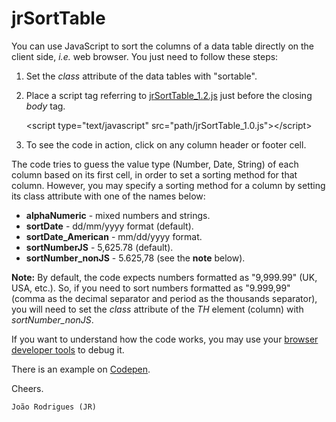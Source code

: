 # jrSortTable

You can use JavaScript to sort the columns of a data table directly on the client side, *i.e.* web browser. You just need to follow these steps:

1. Set the *class* attribute of the data tables with "sortable".
2. Place a script tag referring to  [jrSortTable_1.2.js](https://github.com/jrodgs/jrSortTable/blob/master/jrSortTable_1.2.js) just before the closing *body* tag.

    &lt;script type="text/javascript" src="path/jrSortTable_1.0.js">&lt;/script>
    
3. To see the code in action, click on any column header or footer cell.

The code tries to guess the value type (Number, Date, String) of each column based on its first cell, in order to set a sorting method for that column. However, you may specify a sorting method for a column by setting its class attribute with one of the names below:

*   **alphaNumeric** - mixed numbers and strings.
*   **sortDate** - dd/mm/yyyy format (default).
*   **sortDate_American** - mm/dd/yyyy format.
*   **sortNumberJS** - 5,625.78 (default).
*   **sortNumber_nonJS** -  5.625,78 (see the **note** below).

**Note:** By default, the code expects numbers formatted as "9,999.99" (UK, USA, etc.). So, if you need to sort numbers formatted as "9.999,99" (comma as the decimal separator and period as the thousands separator), you will need to set the *class* attribute of the *TH* element (column) with *sortNumber_nonJS*.

If you want to understand how the code works, you may use your [browser developer tools](http://devtoolsecrets.com/) to debug it.

There is an example on [Codepen](https://codepen.io/jrio/pen/bvPmLo).

Cheers.

    João Rodrigues (JR)
